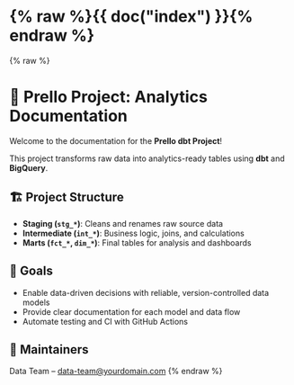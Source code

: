 # {% raw %}{{ doc("index") }}{% endraw %}

{% raw %}
# 🧠 Prello Project: Analytics Documentation

Welcome to the documentation for the **Prello dbt Project**!

This project transforms raw data into analytics-ready tables using **dbt** and **BigQuery**.

## 🏗️ Project Structure

- **Staging (`stg_*`)**: Cleans and renames raw source data
- **Intermediate (`int_*`)**: Business logic, joins, and calculations
- **Marts (`fct_*`, `dim_*`)**: Final tables for analysis and dashboards

## 🎯 Goals

- Enable data-driven decisions with reliable, version-controlled data models
- Provide clear documentation for each model and data flow
- Automate testing and CI with GitHub Actions

## 👥 Maintainers

Data Team – data-team@yourdomain.com
{% endraw %}
